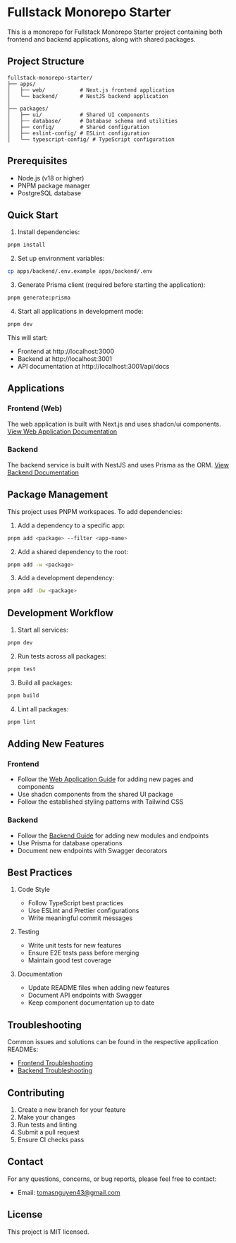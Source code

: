 # Fullstack Monorepo Starter

This is a monorepo for Fullstack Monorepo Starter project containing both frontend and backend applications, along with shared packages.

## Project Structure

```
fullstack-monorepo-starter/
├── apps/
│   ├── web/           # Next.js frontend application
│   └── backend/       # NestJS backend application
│
├── packages/
│   ├── ui/            # Shared UI components
│   ├── database/      # Database schema and utilities
│   ├── config/        # Shared configuration
│   ├── eslint-config/ # ESLint configuration
│   └── typescript-config/ # TypeScript configuration
```

## Prerequisites

- Node.js (v18 or higher)
- PNPM package manager
- PostgreSQL database

## Quick Start

1. Install dependencies:
```bash
pnpm install
```

2. Set up environment variables:
```bash
cp apps/backend/.env.example apps/backend/.env
```

3. Generate Prisma client (required before starting the application):
```bash
pnpm generate:prisma
```

4. Start all applications in development mode:
```bash
pnpm dev
```

This will start:
- Frontend at http://localhost:3000
- Backend at http://localhost:3001
- API documentation at http://localhost:3001/api/docs

## Applications

### Frontend (Web)
The web application is built with Next.js and uses shadcn/ui components. 
[View Web Application Documentation](apps/web/README.md)

### Backend
The backend service is built with NestJS and uses Prisma as the ORM.
[View Backend Documentation](apps/backend/README.md)

## Package Management

This project uses PNPM workspaces. To add dependencies:

1. Add a dependency to a specific app:
```bash
pnpm add <package> --filter <app-name>
```

2. Add a shared dependency to the root:
```bash
pnpm add -w <package>
```

3. Add a development dependency:
```bash
pnpm add -Dw <package>
```

## Development Workflow

1. Start all services:
```bash
pnpm dev
```

2. Run tests across all packages:
```bash
pnpm test
```

3. Build all packages:
```bash
pnpm build
```

4. Lint all packages:
```bash
pnpm lint
```

## Adding New Features

### Frontend
- Follow the [Web Application Guide](apps/web/README.md) for adding new pages and components
- Use shadcn components from the shared UI package
- Follow the established styling patterns with Tailwind CSS

### Backend
- Follow the [Backend Guide](apps/backend/README.md) for adding new modules and endpoints
- Use Prisma for database operations
- Document new endpoints with Swagger decorators

## Best Practices

1. Code Style
   - Follow TypeScript best practices
   - Use ESLint and Prettier configurations
   - Write meaningful commit messages

2. Testing
   - Write unit tests for new features
   - Ensure E2E tests pass before merging
   - Maintain good test coverage

3. Documentation
   - Update README files when adding new features
   - Document API endpoints with Swagger
   - Keep component documentation up to date

## Troubleshooting

Common issues and solutions can be found in the respective application READMEs:
- [Frontend Troubleshooting](apps/web/README.md#troubleshooting)
- [Backend Troubleshooting](apps/backend/README.md#troubleshooting)

## Contributing

1. Create a new branch for your feature
2. Make your changes
3. Run tests and linting
4. Submit a pull request
5. Ensure CI checks pass

## Contact

For any questions, concerns, or bug reports, please feel free to contact:
- Email: tomasnguyen43@gmail.com

## License

This project is MIT licensed. 